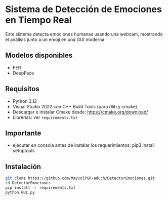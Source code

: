 # Sistema de Detección de Emociones en Tiempo Real

Este sistema detecta emociones humanas usando una webcam, mostrando el análisis junto a un emoji en una GUI moderna.

## Modelos disponibles
- FER
- DeepFace

## Requisitos

- Python 3.12
- Visual Studio 2022 con C++ Build Tools (para dlib y cmake)
- Descargar e instalar Cmake desde: https://cmake.org/download/
- Librerías: ver `requirements.txt`

## Importante

- ejecutar en consola antes de instalar los requerimientos: pip3 install setuptools

## Instalación

```bash
git clone https://github.com/MaycolPGR-aduch/DetectorEmociones.git
cd DetectorEmociones
pip install -r requirements.txt
python GUI.py
